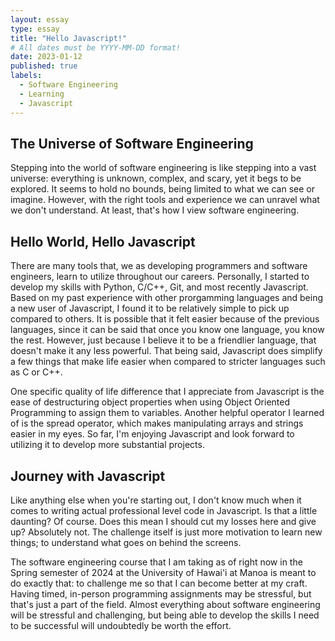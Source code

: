 ```yaml
---
layout: essay
type: essay
title: "Hello Javascript!"
# All dates must be YYYY-MM-DD format!
date: 2023-01-12
published: true
labels:
  - Software Engineering
  - Learning
  - Javascript
---
```


## The Universe of Software Engineering
Stepping into the world of software engineering is like stepping into a vast universe: everything is unknown, complex, and scary, yet it begs to be explored. It seems to hold no bounds, being limited to what we can see or imagine. However, with the right tools and experience we can unravel what we don't understand. At least, that's how I view software engineering.

## Hello World, Hello Javascript
There are many tools that, we as developing programmers and software engineers, learn to utilize throughout our careers. Personally, I started to develop my skills with Python, C/C++, Git, and most recently Javascript. Based on my past experience with other prorgamming languages and being a new user of Javascript, I found it to be relatively simple to pick up compared to others. It is possible that it felt easier because of the previous languages, since it can be said that once you know one language, you know the rest. However, just because I believe it to be a friendlier language, that doesn't make it any less powerful. That being said, Javascript does simplify a few things that make life easier when compared to stricter languages such as C or C++. 

One specific quality of life difference that I appreciate from Javascript is the ease of destructuring object properties when using Object Oriented Programming to assign them to variables. Another helpful operator I learned of is the spread operator, which makes manipulating arrays and strings easier in my eyes. So far, I'm enjoying Javascript and look forward to utilizing it to develop more substantial projects.

## Journey with Javascript
Like anything else when you're starting out, I don't know much when it comes to writing actual professional level code in Javascript. Is that a little daunting? Of course. Does this mean I should cut my losses here and give up? Absolutely not. The challenge itself is just more motivation to learn new things; to understand what goes on behind the screens. 

The software engineering course that I am taking as of right now in the Spring semester of 2024 at the University of Hawai'i at Manoa is meant to do exactly that: to challenge me so that I can become better at my craft. Having timed, in-person programming assignments may be stressful, but that's just a part of the field. Almost everything about software engineering will be stressful and challenging, but being able to develop the skills I need to be successful will undoubtedly be worth the effort.

